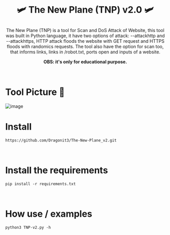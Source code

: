 # <p align = "center"> 🛩️ The New Plane (TNP) v2.0 🛩️ </p>

<p align = "center"> The New Plane (TNP) is a tool for Scan and DoS Attack of Website, this tool was built in Python language, it have two options of attack: --attackhttp and --attackhttps, HTTP attack floods the website with GET request and HTTPS floods with randomics requests. The tool also have the option for scan too, that informs links, links in /robot.txt, ports open and inputs of a website. </p> 

**<p align = "center"> OBS: it's only for educational purpose. </p>**

<br/> 

# Tool Picture 📸 
![image](https://github.com/user-attachments/assets/fccc79d2-84d7-4637-ac64-30dcee3aa1c3)
<br/>

# Install 
```
https://github.com/Dragonit3/The-New-Plane_v2.git
```
<br/>

# Install the requirements
```
pip install -r requirements.txt
```

<br/>

# How use / examples
```
python3 TNP-v2.py -h
```
